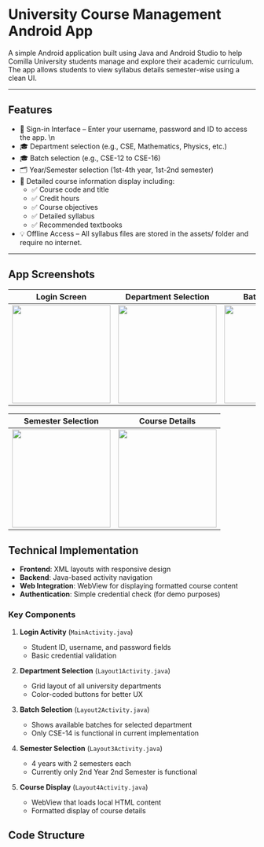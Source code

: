 # University Course Management Android App

A simple Android application built using Java and Android Studio to help Comilla University students manage and explore their academic curriculum. The app allows students to view syllabus details semester-wise using a clean UI.

---

## Features
- 🔐 Sign-in Interface – Enter your username, password and ID to access the app. \n
- 🎓 Department selection (e.g., CSE, Mathematics, Physics, etc.)
- 🎓 Batch selection (e.g., CSE-12 to CSE-16)
- 🗂 Year/Semester selection (1st-4th year, 1st-2nd semester)
- 📑 Detailed course information display including:
  - ✅ Course code and title
  - ✅ Credit hours
  - ✅ Course objectives
  - ✅ Detailed syllabus
  - ✅ Recommended textbooks
- 💡 Offline Access – All syllabus files are stored in the assets/ folder and require no internet.

 ---
 
  ## App Screenshots

| Login Screen | Department Selection | Batch Selection |
|--------------|----------------------|-----------------|
| <img src="screenshots/login.jpg" width="200"> | <img src="screenshots/departments.jpg" width="200"> | <img src="screenshots/batches.jpg" width="200"> |

| Semester Selection | Course Details |
|--------------------|----------------|
| <img src="screenshots/semesters.jpg" width="200"> | <img src="screenshots/courses.jpg" width="200"> |

## Technical Implementation

- **Frontend**: XML layouts with responsive design
- **Backend**: Java-based activity navigation
- **Web Integration**: WebView for displaying formatted course content
- **Authentication**: Simple credential check (for demo purposes)

### Key Components

1. **Login Activity** (`MainActivity.java`)
   - Student ID, username, and password fields
   - Basic credential validation

2. **Department Selection** (`Layout1Activity.java`)
   - Grid layout of all university departments
   - Color-coded buttons for better UX

3. **Batch Selection** (`Layout2Activity.java`)
   - Shows available batches for selected department
   - Only CSE-14 is functional in current implementation

4. **Semester Selection** (`Layout3Activity.java`)
   - 4 years with 2 semesters each
   - Currently only 2nd Year 2nd Semester is functional

5. **Course Display** (`Layout4Activity.java`)
   - WebView that loads local HTML content
   - Formatted display of course details

## Code Structure
